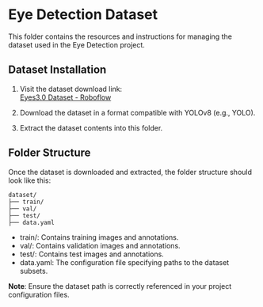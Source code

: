 # Eye Detection Dataset

This folder contains the resources and instructions for managing the dataset used in the Eye Detection project.

## Dataset Installation

1. Visit the dataset download link:  
   [Eyes3.0 Dataset - Roboflow](https://universe.roboflow.com/valerio-ponzi/eyes3.0/dataset/2)

2. Download the dataset in a format compatible with YOLOv8 (e.g., YOLO).

3. Extract the dataset contents into this folder.

## Folder Structure

Once the dataset is downloaded and extracted, the folder structure should look like this:

```plaintext
dataset/
├── train/
├── val/
├── test/
├── data.yaml
```
- train/: Contains training images and annotations.
- val/: Contains validation images and annotations.
- test/: Contains test images and annotations.
- data.yaml: The configuration file specifying paths to the dataset subsets.

**Note**: Ensure the dataset path is correctly referenced in your project configuration files.

